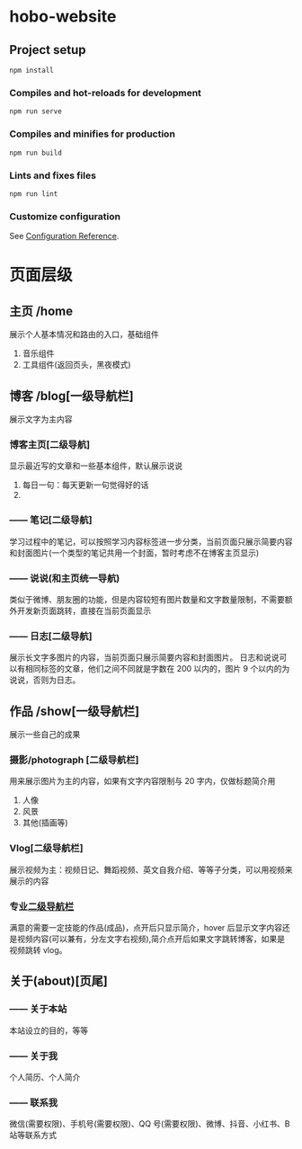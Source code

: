 # hobo-website

## Project setup

```
npm install
```

### Compiles and hot-reloads for development

```
npm run serve
```

### Compiles and minifies for production

```
npm run build
```

### Lints and fixes files

```
npm run lint
```

### Customize configuration

See [Configuration Reference](https://cli.vuejs.org/config/).

# 页面层级

## 主页 /home

展示个人基本情况和路由的入口，基础组件

1. 音乐组件
2. 工具组件(返回页头，黑夜模式)

## 博客 /blog[一级导航栏]

展示文字为主内容

### 博客主页[二级导航]

显示最近写的文章和一些基本组件，默认展示说说

1. 每日一句：每天更新一句觉得好的话
2.

### —— 笔记[二级导航]

学习过程中的笔记，可以按照学习内容标签进一步分类，当前页面只展示简要内容和封面图片(一个类型的笔记共用一个封面，暂时考虑不在博客主页显示)

### —— 说说(和主页统一导航)

类似于微博、朋友圈的功能，但是内容较短有图片数量和文字数量限制，不需要额外开发新页面跳转，直接在当前页面显示

### —— 日志[二级导航]

展示长文字多图片的内容，当前页面只展示简要内容和封面图片。
日志和说说可以有相同标签的文章，他们之间不同就是字数在 200 以内的，图片 9 个以内的为说说，否则为日志。

## 作品 /show[一级导航栏]

展示一些自己的成果

### 摄影/photograph [二级导航栏]

用来展示图片为主的内容，如果有文字内容限制与 20 字内，仅做标题简介用

1. 人像
2. 风景
3. 其他(插画等)

### Vlog[二级导航栏]

展示视频为主：视频日记、舞蹈视频、英文自我介绍、等等子分类，可以用视频来展示的内容

### 专业[二级导航栏](暂定)

满意的需要一定技能的作品(成品)，点开后只显示简介，hover 后显示文字内容还是视频内容(可以兼有，分左文字右视频),简介点开后如果文字跳转博客，如果是视频跳转 vlog。

## 关于(about)[页尾]

### —— 关于本站

本站设立的目的，等等

### —— 关于我

个人简历、个人简介

### —— 联系我

微信(需要权限)、手机号(需要权限)、QQ 号(需要权限)、微博、抖音、小红书、B 站等联系方式
